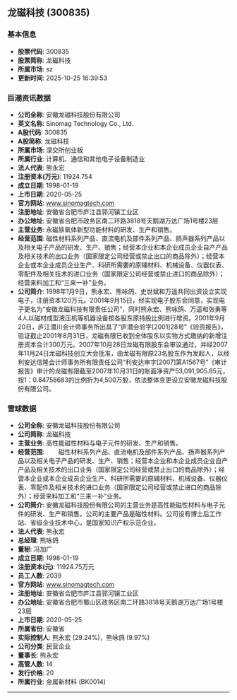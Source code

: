 ## 龙磁科技 (300835)

### 基本信息

- **股票代码**: 300835
- **股票简称**: 龙磁科技
- **所属市场**: sz
- **更新时间**: 2025-10-25 16:39:53

### 巨潮资讯数据

- **公司全称**: 安徽龙磁科技股份有限公司
- **英文名称**: Sinomag Technology Co., Ltd.
- **A股代码**: 300835
- **A股简称**: 龙磁科技
- **所属市场**: 深交所创业板
- **所属行业**: 计算机、通信和其他电子设备制造业
- **法人代表**: 熊永宏
- **注册资本(万元)**: 11924.754
- **成立日期**: 1998-01-19
- **上市日期**: 2020-05-25
- **官方网站**: www.sinomagtech.com
- **注册地址**: 安徽省合肥市庐江县郭河镇工业区
- **办公地址**: 安徽省合肥市政务区南二环路3818号天鹅湖万达广场1号楼23层
- **主营业务**: 永磁铁氧体新型功能材料的研发、生产和销售。
- **经营范围**: 磁性材料系列产品、直流电机及部件系列产品、扬声器系列产品以及相关电子产品的研发、生产、销售；经营本企业和本企业成员企业自产产品及相关技术的出口业务（国家限定公司经营或禁止出口的商品除外）；经营本企业或本企业成员企业生产、科研所需要的原辅材料、机械设备、仪器仪表、零配件及相关技术的进口业务（国家限定公司经营或禁止进口的商品除外）；经营来料加工和“三来一补”业务。
- **公司简介**: 1998年1月9日，熊永宏、熊咏鸽、史世斌和万遥共同出资设立实现电子，注册资本120万元。2001年9月15日，经实现电子股东会同意，实现电子更名为“安徽龙磁科技有限责任公司”，同时熊永宏、熊咏鸽、万遥和张勇等4人以磁材成型液压机等机器设备按各股东原持股比例进行增资。2001年9月20日，庐江潜川会计师事务所出具了“庐潜会验字[2001]28号”《验资报告》，验证截止2001年8月31日，龙磁有限已收到全体股东以实物方式缴纳的新增注册资本合计300万元。2007年10月28日龙磁有限股东会审议通过，并经2007年11月24日龙磁科技创立大会批准，由龙磁有限原23名股东作为发起人，以经利安达信隆会计师事务所有限责任公司“利安达审字[2007]第A1567号”《审计报告》审计的龙磁有限截至2007年10月31日的账面净资产53,091,905.85元，按1：0.84758683的比例折为4,500万股，依法整体变更设立安徽龙磁科技股份有限公司。

### 雪球数据

- **公司全称**: 安徽龙磁科技股份有限公司
- **公司简称**: 龙磁科技
- **主营业务**: 高性能磁性材料与电子元件的研发、生产和销售。
- **经营范围**: 　　磁性材料系列产品、直流电机及部件系列产品、扬声器系列产品以及相关电子产品的研发、生产、销售；经营本企业和本企业成员企业自产产品及相关技术的出口业务（国家限定公司经营或禁止出口的商品除外）；经营本企业或本企业成员企业生产、科研所需要的原辅材料、机械设备、仪器仪表、零配件及相关技术的进口业务（国家限定公司经营或禁止进口的商品除外）；经营来料加工和“三来一补”业务。
- **公司简介**: 安徽龙磁科技股份有限公司的主营业务是高性能磁性材料与电子元件的研发、生产和销售。公司的主要产品是磁性材料。公司设有博士后工作站、省级企业技术中心，是国家知识产权示范企业。
- **法人代表**: 熊永宏
- **总经理**: 熊咏鸽
- **董秘**: 冯加广
- **成立日期**: 1998-01-19
- **注册资本(元)**: 11924.75万元
- **员工人数**: 2039
- **官方网站**: www.sinomagtech.com
- **注册地址**: 安徽省合肥市庐江县郭河镇工业区
- **办公地址**: 安徽省合肥市蜀山区政务区南二环路3818号天鹅湖万达广场1号楼23层
- **上市日期**: 2020-05-25
- **所属省份**: 安徽省
- **实际控制人**: 熊永宏 (29.24%)，熊咏鸽 (9.97%)
- **公司分类**: 民营企业
- **董事长**: 熊永宏
- **高管人数**: 14
- **发行价格**: 20
- **所属行业**: 金属新材料 (BK0014)

---